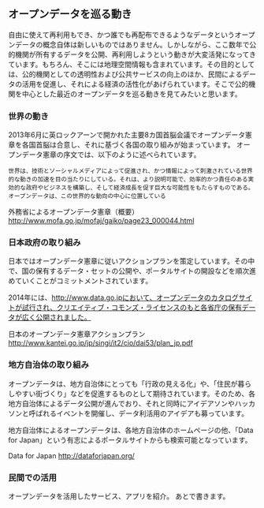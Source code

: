 ## オープンデータを巡る動き
自由に使えて再利用もでき、かつ誰でも再配布できるようなデータというオープンデータの概念自体は新しいものではありません。しかしながら、ここ数年で公的機関が所有するデータを公開、再利用しようという動きが大変活発になってきています。もちろん、そこには地理空間情報も含まれています。その目的としては、公的機関としての透明性および公共サービスの向上のほか、民間によるデータの活用を促進し、それによる経済の活性化があげられています。そこで公的機関を中心とした最近のオープンデータを巡る動きを見てみたいと思います。

### 世界の動き
2013年6月に英ロックアーンで開かれた主要8カ国首脳会議でオープンデータ憲章を各国首脳は合意し、それに基づく各国の取り組みが始まっています。
オープンデータ憲章の序文では、以下のように述べられています。

	世界は、技術とソーシャルメディアによって促進され、かつ情報によって刺激されている世界的な動きの加速を目の当たりにしている。それは、より説明可能で、効率的かつ責任のある実効的な政府やビジネスを構築し、そして経済成長を促す巨大な可能性をもたらすものである。 
	オープンデータは、この世界的な動向の中心に位置している


外務省によるオープンデータ憲章（概要）
http://www.mofa.go.jp/mofaj/gaiko/page23_000044.html

### 日本政府の取り組み
日本ではオープンデータ憲章に従いアクションプランを策定しています。その中で、国の保有するデータ・セットの公開や、ポータルサイトの開設などを順次進めていくことがコミットメントされています。

2014年には、http://www.data.go.jpにおいて、オープンデータのカタログサイトが試行され、クリエイティブ・コモンズ・ライセンスのもと各省庁の保有データが広く公開されました。

日本のオープンデータ憲章アクションプラン
http://www.kantei.go.jp/jp/singi/it2/cio/dai53/plan_jp.pdf

### 地方自治体の取り組み
オープンデータは、地方自治体にとっても「行政の見える化」や、「住民が暮らしやすい街づくり」などを促進するものとして期待されています。そのため、各地方自治体によるデータ公開が進んでおり、それと同時にアイデアソンやハッカソンと呼ばれるイベントを開催し、データ利活用のアイデアも募っています。

地方自治体によるオープンデータは、各地方自治体のホームページの他、「Data for Japan」という有志によるポータルサイトからも検索可能となっています。

Data for Japan
http://dataforjapan.org/

### 民間での活用
オープンデータを活用したサービス、アプリを紹介。
あとで書きます。
